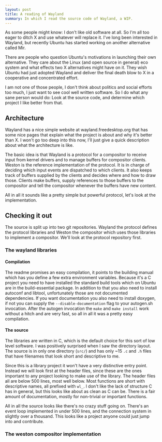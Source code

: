 ```yaml
---
layout: post
title: A reading of Wayland
summary: In which I read the source code of Wayland, a WIP.
---
```


As some people might know: I don't like old software at all. So I'm all too eager
to ditch X and use whatever will replace it. I've long been interested in Wayland,
but recently Ubuntu has started working on another alternative called Mir.

There are people who question Ubuntu's motivations in launching their own alternative.
They care about the Linux (and open source in general) eco system and what effects two
X alternatives might have on it. They wish Ubuntu had just adopted Wayland and deliver
the final death blow to X in a cooperative and concentrated effort.

I am not one of those people, I don't think about politics and social efforts too much,
I just want to see cool well written software. So I do what any sane person would do:
Look at the source code, and determine which project I like better from that.

Architecture
-----------

Wayland has a nice simple website at wayland.freedesktop.org that has some nice pages
that explain what the project is about and why it's better than X. I won't go too deep
into this now, I'll just give a quick description about what the architecture is like.

The basic idea is that Wayland is a protocol for a compositor to receive input from kernel
drivers and to manage buffers for compositor clients. Weston is the reference implementation
of the protocol. It is in charge of deciding which input events are dispatched to which
clients. It also keeps track of buffers supplied by the clients and decides where and how to
draw those. Clients make buffers, supply references to those buffers to the compositor and
tell the compositor whenever the buffers have new content.

All in all it sounds like a pretty simple but powerful protocol, let's look at the implementation.

Checking it out
--------------

The source is split up into two git repositories. Wayland the protocol defines the protocol libraries
and Weston the compositor which uses those libraries to implement a compositor. We'll look at the
protocol repository first.

### The wayland libraries

#### Compilation
The readme promises an easy compilation, it points to the building manual which has you define
a few extra environment variables. Because it's a C project you need to have installed the standard build
tools which on Ubuntu are in the build-essential package. In addition to that you also need to install
autoconf and libtool, unfortunately those are not documented dependencies. If you want documentation you
also need to install doxygen, if not you can supply the `--disable-documentation` flag to your autogen.sh
invocation. After the autogen invocation the `make` and `make install` work without a hitch and are very
fast, so all in all it was a pretty easy compilation.

#### The source

The libraries are written in C, which is the default choice for this sort of low level software. I was
positively surprised when I saw the directory layout. The source is in only one directory (`src/`) and
has only ~15 `.c` and `.h` files that have filenames that look short and descriptive to me.

Since this is a library project it won't have a very distinctive entry point. Instead we will look first
at the header files, since these are the ones important to any project looking to make use of the library.
The header files all are below 500 lines, most well below. Most functions are short with descriptive names,
all prefixed with `wl_`. I don't like the lack of structure C has in general, but this looks like about
as clean as C can be. There is a fair amount of documentation, mostly for non-trivial or important functions.

All in all the source looks like there's no crazy stuff going on. There's an event loop implemented 
in under 500 lines, and the connection system in slightly over a thousand. This looks like a project anyone
could just jump into and contribute.

### The weston compositor implementation

